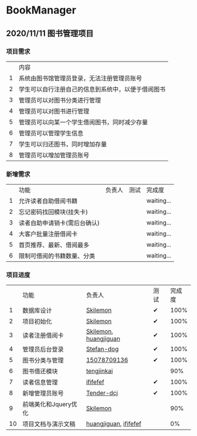 # BookManager
## 2020/11/11 图书管理项目
### 项目需求
<table>
    <th>
        <td>内容</td>
    </th>
    <tr>
        <td>1</td>
        <td>系统由图书馆管理员登录，无法注册管理员账号</td>
    </tr>
    <tr>
        <td>2</td>
        <td>学生可以自行注册自己的信息到系统中，以便于借阅图书</td>
    </tr>
    <tr>
        <td>3</td>
        <td>管理员可以对图书分类进行管理</td>
    </tr>
    <tr>
        <td>4</td>
        <td>管理员可以对图书进行管理</td>
    </tr>
    <tr>
        <td>5</td>
        <td>管理员可以向某一个学生借阅图书，同时减少存量</td>
    </tr>
    <tr>
        <td>6</td>
        <td>管理员可以管理学生信息</td>
    </tr>
    <tr>
        <td>7</td>
        <td>学生可以归还图书，同时增加存量</td>
    </tr>
    <tr>
        <td>8</td>
        <td>管理员可以增加管理员账号</td>
    </tr>
</table>

### 新增需求
<table>
    <th>
        <td>功能</td>
        <td>负责人</td>
        <td>测试</td>
        <td>完成度</td>
    </th>
    <tr>
        <td>1</td>
        <td>允许读者自助借阅书籍</td>
        <td></td>
        <td></td>
        <td>waiting...</td>
    </tr>
    <tr>
        <td>2</td>
        <td>忘记密码找回模块(挂失卡)</td>
        <td></td>
        <td></td>
        <td>waiting...</td>
    </tr>
    <tr>
        <td>3</td>
        <td>读者自助申请销卡(需后台确认)</td>
        <td></td>
        <td></td>
        <td>waiting...</td>
    </tr>
    <tr>
        <td>4</td>
        <td>大客户批量注册借阅卡</td>
        <td></td>
        <td></td>
        <td>waiting...</td>
    </tr>
    <tr>
        <td>5</td>
        <td>首页推荐、最新、借阅最多</td>
        <td></td>
        <td></td>
        <td>waiting...</td>
    </tr>
    <tr>
        <td>6</td>
        <td>限制可借阅的书籍数量、分类</td>
        <td></td>
        <td></td>
        <td>waiting...</td>
    </tr>
</table>

### 项目进度
<table>
    <th>
        <td>功能</td>
        <td>负责人</td>
        <td>测试</td>
        <td>完成度</td>
    </th>
    <tr>
        <td>1</td>
        <td>数据库设计</td>
        <td><a href="https://github.com/Skilemon">Skilemon</a></td>
        <td>✔</td>
        <td>100%</td>
    </tr>
    <tr>
        <td>2</td>
        <td>项目初始化</td>
        <td><a href="https://github.com/Skilemon">Skilemon</a></td>
        <td>✔</td>
        <td>100%</td>
    </tr>
    <tr>
        <td>3</td>
        <td>读者注册借阅卡</td>
        <td><a href="https://github.com/Skilemon">Skilemon</a>, <a href="https://github.com/huangjiguan">huangjiguan</a></td>
        <td>✔</td>
        <td>100%</td>
    </tr>
    <tr>
        <td>4</td>
        <td>管理员后台登录</td>
        <td><a href="https://github.com/Stefan-dog">Stefan-dog</a></td>
        <td>✔</td>
        <td>100%</td>
    </tr>
    <tr>
        <td>5</td>
        <td>图书分类与管理</td>
        <td><a href="https://github.com/15078709136">15078709136</a></td>
        <td>✔</td>
        <td>100%</td>
    </tr>
    <tr>
        <td>6</td>
        <td>图书借还模块</td>
        <td><a href="https://github.com/tengjinkai">tengjinkai</a></td>
        <td></td>
        <td>90%</td>
    </tr>
    <tr>
        <td>7</td>
        <td>读者信息管理</td>
        <td><a href="https://github.com/ififefef">ififefef</a></td>
        <td>✔</td>
        <td>100%</td>
    </tr>
    <tr>
        <td>8</td>
        <td>新增管理员账号</td>
        <td><a href="https://github.com/Tender-dcj">Tender-dcj</a></td>
        <td>✔</td>
        <td>100%</td>
    </tr>
    <tr>
        <td>9</td>
        <td>前端美化和Jquery优化</td>
        <td><a href="https://github.com/Skilemon">Skilemon</a></td>
        <td></td>
        <td>90%</td>
    </tr>
    <tr>
        <td>10</td>
        <td>项目文档与演示文稿</td>
        <td><a href="https://github.com/huangjiguan">huangjiguan</a>, <a href="https://github.com/ififefef">ififefef</a></td>
        <td></td>
        <td>0%</td>
    </tr>
</table>